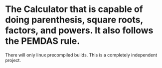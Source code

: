 # The Calculator that is capable of doing parenthesis, square roots, factors, and powers. It also follows the PEMDAS rule.
There will only linux precompiled builds.
This is a completely independent project.
